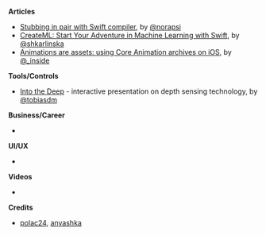 
**Articles**

* [Stubbing in pair with Swift compiler](https://medium.com/@londeix/stubbing-in-pair-with-swift-compiler-c951770a295b), by [@norapsi](https://twitter.com/norapsi)
* [CreateML: Start Your Adventure in Machine Learning with Swift](https://www.netguru.co/codestories/createml-start-your-adventure-in-machine-learning-with-swift), by [@shkarlinska](https://twitter.com/shkarlinska)
* [Animations are assets: using Core Animation archives on iOS](https://rambo.codes/ios/2018/11/11/animations-are-assets.html), by [@_inside](https://www.twitter.com/_inside)

**Tools/Controls**

* [Into the Deep](https://git.kabellmunk.dk/talks/into-the-deep) - interactive presentation on depth sensing technology, by [@tobiasdm](https://twitter.com/tobiasdm)

**Business/Career**

* 

**UI/UX**

* 

**Videos**

* 

**Credits**

* [polac24](https://github.com/polac24), [anyashka](https://github.com/anyashka)
